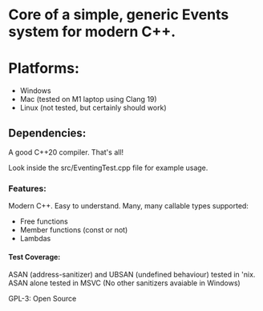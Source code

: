 # Core of a simple, generic Events system for modern C++.
# Platforms:
  - Windows
  - Mac (tested on M1 laptop using Clang 19)
  - Linux (not tested, but certainly should work)

## Dependencies:
A good C++20 compiler. That's all!

Look inside the src/EventingTest.cpp file for example usage.

### Features:
Modern C++.
Easy to understand.
Many, many callable types supported:
  - Free functions
  - Member functions (const or not)
  - Lambdas

#### Test Coverage:
ASAN (address-sanitizer) and UBSAN (undefined behaviour) tested in 'nix.
ASAN alone tested in MSVC (No other sanitizers avaiable in Windows)

GPL-3: Open Source


